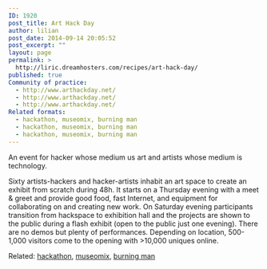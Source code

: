 ```yaml
---
ID: 1920
post_title: Art Hack Day
author: lilian
post_date: 2014-09-14 20:05:52
post_excerpt: ""
layout: page
permalink: >
  http://liric.dreamhosters.com/recipes/art-hack-day/
published: true
Community of practice:
  - http://www.arthackday.net/
  - http://www.arthackday.net/
  - http://www.arthackday.net/
Related formats:
  - hackathon, museomix, burning man
  - hackathon, museomix, burning man
  - hackathon, museomix, burning man
---
```

An event for hacker whose medium us art and artists whose medium is technology.

Sixty artists-hackers and hacker-artists inhabit an art space to create an exhibit from scratch during 48h. It starts on a Thursday evening with a meet &amp; greet and provide good food, fast Internet, and equipment for collaborating on and creating new work. On Saturday evening participants transition from hackspace to exhibition hall and the projects are shown to the public during a flash exhibit (open to the public just one evening). There are no demos but plenty of performances. Depending on location, 500-1,000 visitors come to the opening with &gt;10,000 uniques online.

Related: <a title="Hackathon" href="http://www.co-creative-recipes.cc/recipes/hackathon/">hackathon</a>, <a title="Museomix" href="http://www.co-creative-recipes.cc/recipes/museomix/">museomix</a>, <a title="Burning Man" href="http://www.co-creative-recipes.cc/recipes/burning-man/">burning man</a>